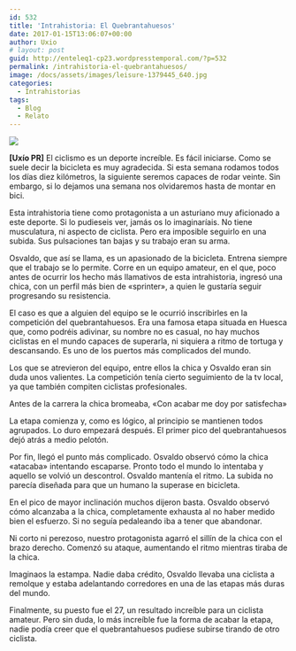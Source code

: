 ```yaml
---
id: 532
title: 'Intrahistoria: El Quebrantahuesos'
date: 2017-01-15T13:06:07+00:00
author: Uxio
# layout: post
guid: http://enteleq1-cp23.wordpresstemporal.com/?p=532
permalink: /intrahistoria-el-quebrantahuesos/
image: /docs/assets/images/leisure-1379445_640.jpg
categories:
  - Intrahistorias
tags:
  - Blog
  - Relato
---
```

![](http://www.mejorconbici.com/fotoproductos/13-131120062036041.jpg)

**[Uxío PR]** El ciclismo es un deporte increíble. Es fácil iniciarse. Como se suele decir la bicicleta es muy agradecida. Si esta semana rodamos todos los días diez kilómetros, la siguiente seremos capaces de rodar veinte. Sin embargo, si lo dejamos una semana nos olvidaremos hasta de montar en bici.

Esta intrahistoria tiene como protagonista a un asturiano muy aficionado a este deporte. Si lo pudieseis ver, jamás os lo imaginaríais. No tiene musculatura, ni aspecto de ciclista. Pero era imposible seguirlo en una subida. Sus pulsaciones tan bajas y su trabajo eran su arma.

Osvaldo, que así se llama, es un apasionado de la bicicleta. Entrena siempre que el trabajo se lo permite. Corre en un equipo amateur, en el que, poco antes de ocurrir los hecho más llamativos de esta intrahistoria, ingresó una chica, con un perfil más bien de «sprinter», a quien le gustaría seguir progresando su resistencia.

El caso es que a alguien del equipo se le ocurrió inscribirles en la competición del quebrantahuesos. Era una famosa etapa situada en Huesca que, como podréis adivinar, su nombre no es casual, no hay muchos ciclistas en el mundo capaces de superarla, ni siquiera a ritmo de tortuga y descansando. Es uno de los puertos más complicados del mundo.

Los que se atrevieron del equipo, entre ellos la chica y Osvaldo eran sin duda unos valientes. La competición tenía cierto seguimiento de la tv local, ya que también compiten ciclistas profesionales.

Antes de la carrera la chica bromeaba, «Con acabar me doy por satisfecha»

La etapa comienza y, como es lógico, al principio se mantienen todos agrupados. Lo duro empezará después. El primer pico del quebrantahuesos dejó atrás a medio pelotón.

Por fin, llegó el punto más complicado. Osvaldo observó cómo la chica «atacaba» intentando escaparse. Pronto todo el mundo lo intentaba y aquello se volvió un descontrol. Osvaldo mantenía el ritmo. La subida no parecía diseñada para que un humano la superase en bicicleta.

En el pico de mayor inclinación muchos dijeron basta. Osvaldo observó cómo alcanzaba a la chica, completamente exhausta al no haber medido bien el esfuerzo. Si no seguía pedaleando iba a tener que abandonar.

Ni corto ni perezoso, nuestro protagonista agarró el sillín de la chica con el brazo derecho. Comenzó su ataque, aumentando el ritmo mientras tiraba de la chica.

Imaginaos la estampa. Nadie daba crédito, Osvaldo llevaba una ciclista a remolque y estaba adelantando corredores en una de las etapas más duras del mundo.

Finalmente, su puesto fue el 27, un resultado increíble para un ciclista amateur. Pero sin duda, lo más increíble fue la forma de acabar la etapa, nadie podía creer que el quebrantahuesos pudiese subirse tirando de otro ciclista.